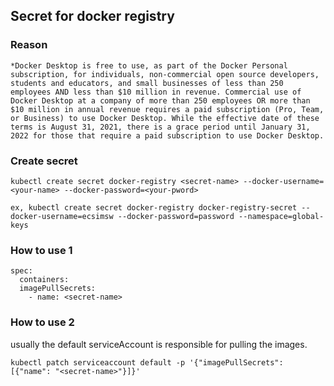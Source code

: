 ## Secret for docker registry


### Reason
```
*Docker Desktop is free to use, as part of the Docker Personal subscription, for individuals, non-commercial open source developers, students and educators, and small businesses of less than 250 employees AND less than $10 million in revenue. Commercial use of Docker Desktop at a company of more than 250 employees OR more than $10 million in annual revenue requires a paid subscription (Pro, Team, or Business) to use Docker Desktop. While the effective date of these terms is August 31, 2021, there is a grace period until January 31, 2022 for those that require a paid subscription to use Docker Desktop.
```

### Create secret
```
kubectl create secret docker-registry <secret-name> --docker-username=<your-name> --docker-password=<your-pword>

ex, kubectl create secret docker-registry docker-registry-secret --docker-username=ecsimsw --docker-password=password --namespace=global-keys
```

### How to use 1
```shell
spec:
  containers:
  imagePullSecrets:
    - name: <secret-name>
```

### How to use 2

usually the default serviceAccount is responsible for pulling the images.
```shell
kubectl patch serviceaccount default -p '{"imagePullSecrets": [{"name": "<secret-name>"}]}'
```
